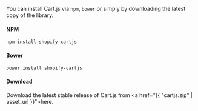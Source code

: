 You can install Cart.js via `npm`, `bower` or simply by downloading the latest copy of the library.

#### NPM

```shell
npm install shopify-cartjs
```

#### Bower

```shell
bower install shopify-cartjs
```

#### Download

Download the latest stable release of Cart.js from <a href="{{ "cartjs.zip" | asset_url }}">here</a>.
